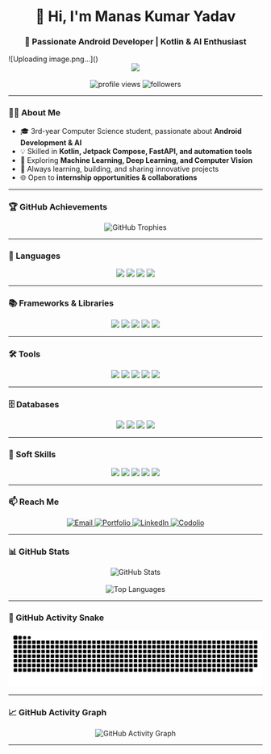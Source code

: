 <h1 align="center">👋 Hi, I'm Manas Kumar Yadav</h1>
<h3 align="center">🚀 Passionate Android Developer | Kotlin & AI Enthusiast</h3>
![Uploading image.png…]()

<div align="center">
  <img src="https://readme-typing-svg.herokuapp.com?color=6A5ACD&size=24&center=true&vCenter=true&width=600&lines=Welcome+to+my+GitHub!;Android+Development+with+Kotlin;FastAPI+%7C+ML+Integration+%7C+Automation;Let’s+build+something+awesome+🚀" />
</div>

<p align="center">
  <img src="https://komarev.com/ghpvc/?username=rookiecoder910&label=Profile%20Views&color=blueviolet&style=for-the-badge" alt="profile views"/>
  <img src="https://img.shields.io/github/followers/rookiecoder910?label=Followers&style=for-the-badge&color=brightgreen" alt="followers"/>
</p>

---

### 👨‍💻 About Me
- 🎓 3rd-year Computer Science student, passionate about **Android Development & AI**  
- 💡 Skilled in **Kotlin, Jetpack Compose, FastAPI, and automation tools**  
- 🤖 Exploring **Machine Learning, Deep Learning, and Computer Vision**  
- 🚀 Always learning, building, and sharing innovative projects  
- 🌐 Open to **internship opportunities & collaborations**  

---

### 🏆 GitHub Achievements
<div align="center">
  <img src="https://github-profile-trophy.vercel.app/?username=rookiecoder910&theme=radical&no-frame=true&row=1&column=6" alt="GitHub Trophies"/>
</div>

---

### 🚀 Languages
<div align="center">
  <img src="https://img.shields.io/badge/Kotlin-%230095D5.svg?style=for-the-badge&logo=kotlin&logoColor=white"/>
  <img src="https://img.shields.io/badge/Java-%23ED8B00.svg?style=for-the-badge&logo=java&logoColor=white"/>
  <img src="https://img.shields.io/badge/C++-%2300599C.svg?style=for-the-badge&logo=c%2B%2B&logoColor=white"/>
  <img src="https://img.shields.io/badge/Python-%233776AB.svg?style=for-the-badge&logo=python&logoColor=white"/>
</div>

---

### 📚 Frameworks & Libraries
<div align="center">
  <img src="https://img.shields.io/badge/Android-%233DDC84.svg?style=for-the-badge&logo=android&logoColor=white"/>
  <img src="https://img.shields.io/badge/Jetpack%20Compose-4285F4?style=for-the-badge&logo=jetpackcompose&logoColor=white"/>
  <img src="https://img.shields.io/badge/FastAPI-009688?style=for-the-badge&logo=fastapi&logoColor=white"/>
  <img src="https://img.shields.io/badge/TensorFlow-FF6F00?style=for-the-badge&logo=tensorflow&logoColor=white"/>
  <img src="https://img.shields.io/badge/OpenAI-412991?style=for-the-badge&logo=openai&logoColor=white"/>
</div>

---

### 🛠 Tools
<div align="center">
  <img src="https://img.shields.io/badge/Android%20Studio-3DDC84?style=for-the-badge&logo=androidstudio&logoColor=white"/>
  <img src="https://img.shields.io/badge/Docker-%232496ED.svg?style=for-the-badge&logo=docker&logoColor=white"/>
  <img src="https://img.shields.io/badge/Git-%23F05032.svg?style=for-the-badge&logo=git&logoColor=white"/>
  <img src="https://img.shields.io/badge/GitHub-%23121011.svg?style=for-the-badge&logo=github&logoColor=white"/>
  <img src="https://img.shields.io/badge/N8N-%23EF6C00.svg?style=for-the-badge&logo=n8n&logoColor=white"/>
</div>

---

### 🗄 Databases
<div align="center">
  <img src="https://img.shields.io/badge/SQLite-003B57?style=for-the-badge&logo=sqlite&logoColor=white"/>
  <img src="https://img.shields.io/badge/PostgreSQL-316192?style=for-the-badge&logo=postgresql&logoColor=white"/>
  <img src="https://img.shields.io/badge/SQL-336791?style=for-the-badge&logo=database&logoColor=white"/>
  <img src="https://img.shields.io/badge/MongoDB-47A248?style=for-the-badge&logo=mongodb&logoColor=white"/>
</div>

---

### 🧠 Soft Skills
<div align="center">
  <img src="https://img.shields.io/badge/Problem%20Solving-ff69b4?style=for-the-badge"/>
  <img src="https://img.shields.io/badge/Teamwork-008080?style=for-the-badge"/>
  <img src="https://img.shields.io/badge/Adaptability-f39c12?style=for-the-badge"/>
  <img src="https://img.shields.io/badge/Quick%20Learner-9b59b6?style=for-the-badge"/>
  <img src="https://img.shields.io/badge/Communication-2ecc71?style=for-the-badge"/>
</div>

---

### 📫 Reach Me
<div align="center">
  <a href="mailto:manasydv123@gmail.com" target="_blank">
    <img src="https://img.shields.io/badge/Gmail-D14836?style=for-the-badge&logo=gmail&logoColor=white" alt="Email"/>
  </a>
  <a href="https://rookiecoder910.github.io" target="_blank">
    <img src="https://img.shields.io/badge/Portfolio-000000?style=for-the-badge&logo=vercel&logoColor=white" alt="Portfolio"/>
  </a>
  <a href="https://www.linkedin.com/in/manas-kumar-yadav-26013a287/" target="_blank">
    <img src="https://img.shields.io/badge/LinkedIn-0077B5?style=for-the-badge&logo=linkedin&logoColor=white" alt="LinkedIn"/>
  </a>
  <a href="https://codolio.com/profile/asta_coder1202" target="_blank">
    <img src="https://img.shields.io/badge/Codolio-6f42c1?style=for-the-badge&logo=codio&logoColor=white" alt="Codolio"/>
  </a>
</div>

---

### 📊 GitHub Stats
<div align="center">
  <img src="https://github-readme-stats.vercel.app/api?username=rookiecoder910&show_icons=true&theme=radical&count_private=true&include_all_commits=true&hide_title=true" alt="GitHub Stats"/>
  <br/><br/>
  <img src="https://github-readme-stats.vercel.app/api/top-langs/?username=rookiecoder910&layout=compact&theme=radical&hide_title=true" alt="Top Languages"/>
</div>

---

### 🐍 GitHub Activity Snake
<div align="center">

![GitHub Snake Dark](https://raw.githubusercontent.com/Platane/snk/output/github-contribution-grid-snake-dark.svg#gh-dark-mode-only)

</div>

---

### 📈 GitHub Activity Graph
<div align="center">
  <img src="https://github-readme-activity-graph.vercel.app/graph?username=rookiecoder910&theme=github-dark&hide_border=true&area=true&line=1E90FF&point=1E90FF" alt="GitHub Activity Graph"/>

</div>

---


